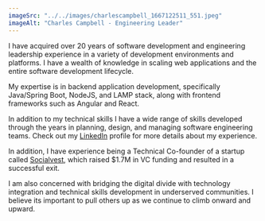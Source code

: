 ```yaml
---
imageSrc: "../../images/charlescampbell_1667122511_551.jpeg"
imageAlt: "Charles Campbell - Engineering Leader"
---
```


I have acquired over 20 years of software development and engineering leadership experience in a variety of development environments and platforms. I have a wealth of knowledge in scaling web applications and the entire software development lifecycle.

My expertise is in backend application development, specifically Java/Spring Boot, NodeJS, and LAMP stack, along with frontend frameworks such as Angular and React.

In addition to my technical skills I have a wide range of skills developed through the years in planning, design, and managing software engineering teams.  Check out my [LinkedIn](https://www.linkedin.com/en/charlescampbell) profile for more details about my experience.

In addition, I have experience being a Technical Co-founder of a startup called [Socialvest](https://www.crunchbase.com/organization/socialvest), which raised $1.7M in VC funding and resulted in a successful exit.

I am also concerned with bridging the digital divide with technology integration and technical skills development in underserved communities. I believe its important to pull others up as we continue to climb onward and upward.